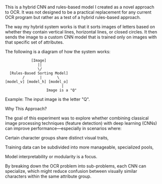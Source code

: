 This is a hybrid CNN and rules-based model I created as a novel approach to OCR.
It was not designed to be a practical replacement for any current OCR program but rather as a test of a hybrid rules-based approach.

The way my hybrid system works is that it sorts images of letters based on whether they contain vertical lines, horizontal lines, or closed circles. It then sends the image to a custom CNN model that is trained only on images with that specific set of attributes.

The following is a diagram of how the system works:



                [Image]
                   ||
                   \/
	  [Rules-Based Sorting Model]
            /       |       \
	[model_v] [model_h] [model_o]
                              |
                       Image is a "Q"



 
Example:
The input image is the letter "Q".

Why This Approach?

The goal of this experiment was to explore whether combining classical image processing techniques (feature detection) with deep learning (CNNs) can improve performance—especially in scenarios where:

Certain character groups share distinct visual traits,

Training data can be subdivided into more manageable, specialized pools,

Model interpretability or modularity is a focus.

By breaking down the OCR problem into sub-problems, each CNN can specialize, which might reduce confusion between visually similar characters within the same attribute group.


